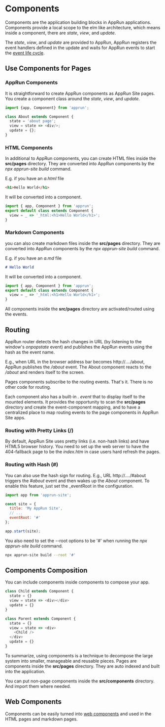 # Components

Components are the application building blocks in AppRun applications. Components provide a local scope to the elm like architecture, which means inside a component, there are _state_, _view_, and _update_.

The _state_, _view_, and _update_ are provided to AppRun, AppRun registers the event handlers defined in the update and waits for AppRun events to start the [event life cycle](https://apprun.js.org/docs/index.html#/04-architecture#apprun-event-life-cycle).

## Use Components for Pages


### AppRun Components

It is straightforward to create AppRun components as AppRun Site pages. You create a component class around the _state_, _view_, and _update_.

```javascript
import {app, Component} from 'apprun';

class About extends Component {
  state = 'about page';
  view = state => <div/>;
  update = {};
}
```

### HTML Components

In additional to AppRun components, you can create HTML files inside the **src/pages** directory. They are converted into AppRun components by the _npx apprun-site build_ command.

E.g. if you have an _a.html_ file

```html
<h1>Hello World</h1>
```

It will be converted into a component.

```javascript
import { app, Component } from 'apprun';
export default class extends Component {
  view = _ => '_html:<h1>Hello World</h1>';
}
```

### Markdown Components

you can also create markdown files inside the **src/pages** directory. They are converted into AppRun components by the _npx apprun-site build_ command.

E.g. if you have an _a.md_ file

```markdown
# Hello World
```

It will be converted into a component.

```javascript
import { app, Component } from 'apprun';
export default class extends Component {
  view = _ => '_html:<h1>Hello World</h1>';
}
```

All components inside the **src/pages** directory are activated/routed using the events.

## Routing

AppRun router detects the hash changes in URL (by listening to the window's _onpopstate_ event) and publishes the AppRun events using the hash as the event name.

E.g., when URL in the browser address bar becomes http://..../about, AppRun publishes the _/about_ event. The About component reacts to the _/about_ and renders itself to the screen.

Pages components subscribe to the routing events. That's it. There is no other code for routing.

Each component also has a built-in _. event_ that to display itself to the mounted elements. It provides the opportunity to scan the **src/pages** directory and create the event-component mapping, and to have a centralized place to map routing events to the page components in AppRun Site apps.

### Routing with Pretty Links (/)

By default, AppRun Site uses pretty links (i.e. non-hash links) and have HTML5 browser history. You need to set up the web server to have the 404-fallback page to be the _index.htm_ in case users hard refresh the pages.

### Routing with Hash (#)

You can also use the hash sign for routing. E.g.,  URL http://..../#about triggers the _#about_ event and then wakes up the _About_ component. To enable this feature, just set the _eventRoot in the configuration.

```javascript
import app from 'apprun-site';

const site = {
  title: 'My AppRun Site',
  // ...
  eventRoot: '#'
};

app.start(site);
```

You also need to set the --root options to be '#' when running the _npx apprun-site build_ command.

```sh
npx apprun-site build --root '#'
```

## Components Composition

You can include components inside components to compose your app.

```javascript
class Child extends Component {
  state = {}
  view = state => <div></div>
  update = {}
}

class Parent extends Component {
  state = {}
  view = state => <div>
    <Child />
  </div>
  update = {}
}
```

To summarize, using components is a technique to decompose the large system into smaller, manageable and reusable pieces. Pages are components inside the **src/pages** directory. They are auto indexed and built into the application.

You can put non-page components inside the **src/components** directory. And import them where needed.

## Web Components

Components can be easily turned into [web components](#web-components) and used in the HTML pages and markdown pages.

